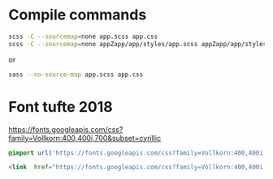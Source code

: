 # Compile commands

```bash
scss -C --sourcemap=none app.scss app.css
scss -C --sourcemap=none appZapp/app/styles/app.scss appZapp/app/styles/app.css
```

or

```bash
sass --no-source-map app.scss app.css
```



# Font tufte 2018

https://fonts.googleapis.com/css?family=Vollkorn:400,400i,700&subset=cyrillic

```css
@import url('https://fonts.googleapis.com/css?family=Vollkorn:400,400i,700&subset=cyrillic');
```

```html
<link  href="https://fonts.googleapis.com/css?family=Vollkorn:400,400i,700&subset=cyrillic" rel="stylesheet">
```

